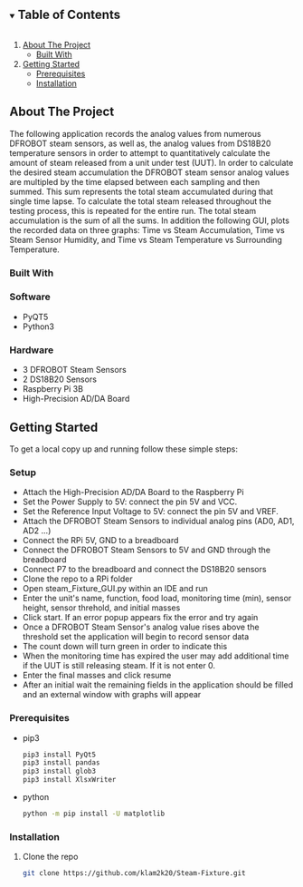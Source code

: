 <!--
*** Thanks for checking out the Best-README-Template. If you have a suggestion
*** that would make this better, please fork the repo and create a pull request
*** or simply open an issue with the tag "enhancement".
*** Thanks again! Now go create something AMAZING! :D
***
***
***
*** To avoid retyping too much info. Do a search and replace for the following:
*** github_username, repo_name, twitter_handle, email, project_title, project_description
-->



<!-- PROJECT SHIELDS -->
<!--
*** I'm using markdown "reference style" links for readability.
*** Reference links are enclosed in brackets [ ] instead of parentheses ( ).
*** See the bottom of this document for the declaration of the reference variables
*** for contributors-url, forks-url, etc. This is an optional, concise syntax you may use.
*** https://www.markdownguide.org/basic-syntax/#reference-style-links
-->


<!-- TABLE OF CONTENTS -->
<details open="open">
  <summary><h2 style="display: inline-block">Table of Contents</h2></summary>
  <ol>
    <li>
      <a href="#about-the-project">About The Project</a>
      <ul>
        <li><a href="#built-with">Built With</a></li>
      </ul>
    </li>
    <li>
      <a href="#getting-started">Getting Started</a>
      <ul>
        <li><a href="#prerequisites">Prerequisites</a></li>
        <li><a href="#installation">Installation</a></li>
      </ul>
    </li>
    
  </ol>
</details>



<!-- ABOUT THE PROJECT -->
## About The Project

The following application records the analog values from numerous DFROBOT steam sensors, as well as, the analog values from DS18B20 temperature sensors in order
to attempt to quantitatively calculate the amount of steam released from a unit under test (UUT). In order to calculate the desired steam accumulation the DFROBOT
steam sensor analog values are multipled by the time elapsed between each sampling and then summed. This sum represents the total steam accumulated during that
single time lapse. To calculate the total steam released throughout the testing process, this is repeated for the entire run. The total steam accumulation is the 
sum of all the sums. In addition the following GUI, plots the recorded data on three graphs: Time vs Steam Accumulation, Time vs Steam Sensor Humidity, and 
Time vs Steam Temperature vs Surrounding Temperature. 


### Built With

### Software 
* []() PyQT5
* []() Python3

### Hardware
* []() 3 DFROBOT Steam Sensors
* []() 2 DS18B20 Sensors
* []() Raspberry Pi 3B
* []() High-Precision AD/DA Board 


<!-- GETTING STARTED -->
## Getting Started

To get a local copy up and running follow these simple steps:
### Setup
* []() Attach the High-Precision AD/DA Board to the Raspberry Pi
* []() Set the Power Supply to 5V: connect the pin 5V and VCC.
* []() Set the Reference Input Voltage to 5V: connect the pin 5V and VREF.
* []() Attach the DFROBOT Steam Sensors to individual analog pins (AD0, AD1, AD2 ...)
* []() Connect the RPi 5V, GND to a breadboard
* []() Connect the DFROBOT Steam Sensors to 5V and GND through the breadboard
* []() Connect P7 to the breadboard and connect the DS18B20 sensors
* []() Clone the repo to a RPi folder
* []() Open steam_Fixture_GUI.py within an IDE and run
* []() Enter the unit's name, function, food load, monitoring time (min), sensor height, sensor threhold, and initial masses
* []() Click start. If an error popup appears fix the error and try again
* []() Once a DFROBOT Steam Sensor's analog value rises above the threshold set the application will begin to record sensor data
* []() The count down will turn green in order to indicate this
* []() When the monitoring time has expired the user may add additional time if the UUT is still releasing steam. If it is not enter 0.
* []() Enter the final masses and click resume
* []() After an initial wait the remaining fields in the application should be filled and an external window with graphs will appear




### Prerequisites
* pip3
  ```sh
  pip3 install PyQt5
  pip3 install pandas
  pip3 install glob3
  pip3 install XlsxWriter
  ```
  
* python
  ```sh
  python -m pip install -U matplotlib
  ```
  
### Installation

1. Clone the repo
   ```sh
   git clone https://github.com/klam2k20/Steam-Fixture.git
   ```

